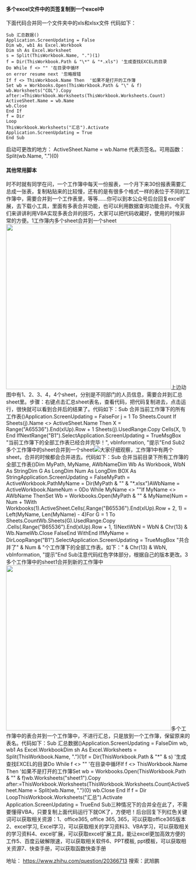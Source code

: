 #### 多个excel文件中的页签复制到一个excel中

下面代码合并同一个文件夹中的xls和xlsx文件
代码如下：
```
Sub 汇总数据()
Application.ScreenUpdating = False
Dim wb, wb1 As Excel.Workbook
Dim sh As Excel.Worksheet
s = Split(ThisWorkbook.Name, ".")(1)
f = Dir(ThisWorkbook.Path & "\*" & "*.xls") '生成查找EXCEL的目录
Do While f <> "" '在目录中循环
on error resume next '忽略报错
If f <> ThisWorkbook.Name Then  '如果不是打开的工作簿
Set wb = Workbooks.Open(ThisWorkbook.Path & "\" & f)
wb.Worksheets("COL").Copy after:=ThisWorkbook.Worksheets(ThisWorkbook.Worksheets.Count)
ActiveSheet.Name = wb.Name
wb.Close
End If
f = Dir
Loop
ThisWorkbook.Worksheets("汇总").Activate
Application.ScreenUpdating = True
End Sub
```
启动可更改的地方： ActiveSheet.Name = wb.Name 代表页签名。可用函数： Split(wb.Name, ".")(0)

#### 其他常用脚本

时不时就有同学在问，一个工作簿中每天一份报表，一个月下来30份报表需要汇总成一张表，复制粘贴来的比较慢，还有的是有很多个格式一样的表位于不同的工作簿中，需要合并到一个工作表里，等等……你可以到本公众号后台回复excel扩展，去下载小工具，里面有多表合并功能，也可以利用数据查询功能合并。今天我们来讲讲利用VBA实现多表合并的技巧，大家可以把代码收藏好，使用的时候非常的方便。1工作簿内多个sheet合并到一个sheet<img src="https://pic4.zhimg.com/v2-839b3f7ede30f9e6ec4c5746ddfeff93_b.gif" data-caption="" data-size="normal" data-rawwidth="452" data-rawheight="383" data-thumbnail="https://pic4.zhimg.com/v2-839b3f7ede30f9e6ec4c5746ddfeff93_b.jpg" class="origin_image zh-lightbox-thumb" width="452" data-original="https://pic4.zhimg.com/v2-839b3f7ede30f9e6ec4c5746ddfeff93_r.jpg">上边动图中有1、2、3、4，4个sheet，分别是不同部门的人员信息，需要合并到汇总sheet里。步骤：右键点击汇总sheet表名，查看代码，把代码复制进去，点击运行，很快就可以看到合并后的结果了。代码如下：Sub 合并当前工作簿下的所有工作表()Application.ScreenUpdating = FalseFor j = 1 To Sheets.Count  If Sheets(j).Name <> ActiveSheet.Name Then      X = Range("A65536").End(xlUp).Row + 1      Sheets(j).UsedRange.Copy Cells(X, 1)  End IfNextRange("B1").SelectApplication.ScreenUpdating = TrueMsgBox "当前工作簿下的全部工作表已经合并完毕！", vbInformation, "提示"End Sub2多个工作簿中的sheet合并到一个sheet<img src="https://pic2.zhimg.com/v2-3c40829a650f96ab57be6975d78f8601_b.jpg" data-caption="" data-size="normal" class="content_image">大家仔细观察，工作簿1中有两个sheet，合并的时候都会合并进去。代码如下：Sub 合并当前目录下所有工作簿的全部工作表()Dim MyPath, MyName, AWbNameDim Wb As Workbook, WbN As StringDim G As LongDim Num As LongDim BOX As StringApplication.ScreenUpdating = FalseMyPath = ActiveWorkbook.PathMyName = Dir(MyPath & "\" & "*.xlsx")AWbName = ActiveWorkbook.NameNum = 0Do While MyName <> ""If MyName <> AWbName ThenSet Wb = Workbooks.Open(MyPath & "\" & MyName)Num = Num + 1With Workbooks(1).ActiveSheet.Cells(.Range("B65536").End(xlUp).Row + 2, 1) = Left(MyName, Len(MyName) - 4)For G = 1 To Sheets.CountWb.Sheets(G).UsedRange.Copy .Cells(.Range("B65536").End(xlUp).Row + 1, 1)NextWbN = WbN & Chr(13) & Wb.NameWb.Close FalseEnd WithEnd IfMyName = DirLoopRange("B1").SelectApplication.ScreenUpdating = TrueMsgBox "共合并了" & Num & "个工作薄下的全部工作表。如下：" & Chr(13) & WbN, vbInformation, "提示"End Sub注意代码红色字体部分，根据自己的版本更改。3多个工作簿中的sheet1合并到新的工作簿中<img src="https://pic3.zhimg.com/v2-a051eb5c0520aa137b04973f8c0c7cd2_b.gif" data-caption="" data-size="normal" data-rawwidth="452" data-rawheight="383" data-thumbnail="https://pic3.zhimg.com/v2-a051eb5c0520aa137b04973f8c0c7cd2_b.jpg" class="origin_image zh-lightbox-thumb" width="452" data-original="https://pic3.zhimg.com/v2-a051eb5c0520aa137b04973f8c0c7cd2_r.jpg">多个工作簿中的表合并到一个工作簿中，不进行汇总，只是放到一个工作簿，保留原来的表名。代码如下：Sub 汇总数据()Application.ScreenUpdating = FalseDim wb, wb1 As Excel.WorkbookDim sh As Excel.Worksheets = Split(ThisWorkbook.Name, ".")(1)f = Dir(ThisWorkbook.Path & "\*" & s) '生成查找EXCEL的目录Do While f <> "" '在目录中循环If f <> ThisWorkbook.Name Then  '如果不是打开的工作簿Set wb = Workbooks.Open(ThisWorkbook.Path & "\" & f)wb.Worksheets("sheet1").Copy after:=ThisWorkbook.Worksheets(ThisWorkbook.Worksheets.Count)ActiveSheet.Name = Split(wb.Name, ".")(0)   wb.Close   End If   f = Dir   LoopThisWorkbook.Worksheets("汇总").Activate   Application.ScreenUpdating = TrueEnd Sub三种情况下的合并全在此了，不需要懂得VBA，只要复制上面代码运行下就OK了，方便吧！后台回复下列红色关键词可以获取相关资源：1、office365, office 365, 365，可以获取office365版本2、excel学习, Excel学习，可以获取相关的学习资料3、VBA学习，可以获取相关的学习资料4、excel扩展，可以获取excel扩展工具，能让excel更加高效方便的工作5、百度云破解限速，可以获取相关软件6、PPT模板, ppt模板，可以获取相关资源7、快查手册，可以获取函数快查手册

地址： https://www.zhihu.com/question/20366713 搜索：武旭鹏
